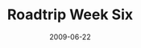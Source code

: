 ---
layout: media
category: media
title: "Roadtrip Week Six"
date: 2009-06-22
description: "Steven and David explore the meaning of freedom."
video: "https://s3.amazonaws.com/crossroadsvideomessages/Roadtrip6.mp4"
video-poster: "https://www.crossroads.net/uploadedfiles/Roadtrip6-still.jpg"
---